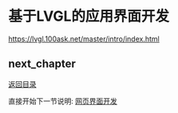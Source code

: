 # 基于LVGL的应用界面开发

https://lvgl.100ask.net/master/intro/index.html

## next_chapter

[返回目录](../README.md)

直接开始下一节说明: [网页界面开发](./ch04-05.web_design.md)
